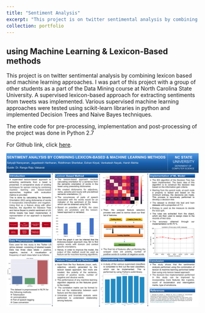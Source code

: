 ```yaml
---
title: "Sentiment Analysis"
excerpt: "This project is on twitter sentimental analysis by combining lexicon based and machine learning approaches"
collection: portfolio
---
```


## using Machine Learning & Lexicon-Based methods

This project is on twitter sentimental analysis by combining lexicon based and machine learning approaches. I was part of this project with a group of other students as a part of the Data Mining course at North Carolina State University. A supervised lexicon-based approach for extracting sentiments from tweets was implemented. Various supervised machine learning approaches were tested using scikit-learn libraries in python and implemented Decision Trees and Naive Bayes techniques.

The entire code for pre-processing, implementation and post-processing of the project was done in Python 2.7

For Github link, click [here](https://github.com/SatyajitNarayanan/Sentiment-Analysis-using-Machine-Learning-and-Lexicon-Based-methods).


<img src="images/Poster%20Sentiment%20Analysis%20by%20Combining%20Lexicon-based%20and%20Machine%20Learning%20Methods%20-%20CSC%20522.jpg" alt="Poster Image">
